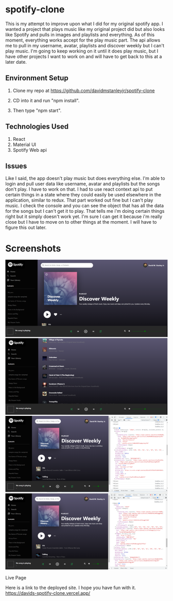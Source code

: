 # spotify-clone

This is my attempt to improve upon what I did for my original spotify app. I wanted a project that plays music like my original project did but also looks like Spotify and pulls in images and playlists and everything. As of this moment, everything works accept for the play music part. The api allows me to pull in my username, avatar, playlists and discover weekly but I can't play music. I'm going to keep working on it until it does play music, but I have other projects I want to work on and will have to get back to this at a later date.

## Environment Setup

1. Clone my repo at https://github.com/davidmstanleyjr/spotify-clone

2. CD into it and run "npm install".

3. Then type "npm start".

## Technologies Used

1. React
2. Material UI
3. Spotify Web api

## Issues

Like I said, the app doesn't play music but does everything else. I'm able to login and pull user data like username, avatar and playlists but the songs don't play. I have to work on that. I had to use react context api to put certain things in a state where they could easily be used elsewhere in the application, similar to redux. That part worked out fine but I can't play music. I check the console and you can see the object that has all the data for the songs but I can't get it to play. That tells me i'm doing certain things right but it simply doesn't work yet. I'm sure I can get it because i'm really close but I have to move on to other things at the moment. I will have to figure this out later.

# Screenshots

![Screenshot 1](images/snip1.PNG)
![Screenshot 2](images/snip2.PNG)
![Screenshot 3](images/snip3.PNG)
![Screenshot 4](images/snip4.PNG)

Live Page

Here is a link to the deployed site. I hope you have fun with it.
https://davids-spotify-clone.vercel.app/
